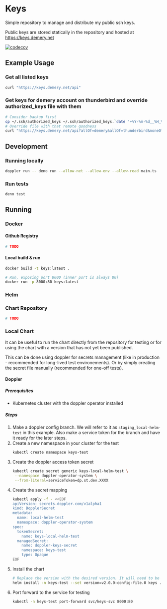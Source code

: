 # Keys

Simple repository to manage and distribute my public ssh keys.

Public keys are stored statically in the repository and hosted at
https://keys.demery.net

[![codecov](https://codecov.io/gh/danielemery/keys/branch/main/graph/badge.svg?token=3F3EN3UY21)](https://codecov.io/gh/danielemery/keys)

## Example Usage

### Get all listed keys

```sh
curl "https://keys.demery.net/api"
```

### Get keys for demery account on thunderbird and override authorized_keys file with them

```sh
# Consider backup first
cp ~/.ssh/authorized_keys ~/.ssh/authorized_keys.`date '+%Y-%m-%d__%H_%M_%S'`.backup
# Override file with that remote goodness
curl "https://keys.demery.net/api?allOf=demery&allOf=thunderbird&noneOf=disabled" > ~/.ssh/authorized_keys
```

## Development

### Running locally

```sh
doppler run -- deno run --allow-net --allow-env --allow-read main.ts
```

### Run tests

```sh
deno test
```

## Running

### Docker

#### Github Registry

```sh
# TODO
```

#### Local build & run

```sh
docker build -t keys:latest .

# Run, exposing port 8000 (inner port is always 80)
docker run -p 8000:80 keys:latest
```

### Helm

### Chart Repository

```sh
# TODO
```

### Local Chart

It can be useful to run the chart directly from the repository for testing or
for using the chart with a version that has not yet been published.

This can be done using doppler for secrets management (like in production -
recommended for long-lived test environements). Or by simply creating the secret
file manually (recommended for one-off tests).

#### Doppler

##### Prerequisites

- Kubernetes cluster with the doppler operator installed

##### Steps

1. Make a doppler config branch. We will refer to it as
   `staging_local-helm-test` in this example. Also make a service token for the
   branch and have it ready for the later steps.
2. Create a new namespace in your cluster for the test
   ```sh
   kubectl create namespace keys-test
   ```
3. Create the doppler access token secret
   ```sh
   kubectl create secret generic keys-local-helm-test \
    --namespace doppler-operator-system \
    --from-literal=serviceToken=dp.st.dev.XXXX
   ```
4. Create the secret mapping
   ```sh
   kubectl apply -f - <<EOF
   apiVersion: secrets.doppler.com/v1alpha1
   kind: DopplerSecret
   metadata:
     name: local-helm-test
     namespace: doppler-operator-system
   spec:
     tokenSecret:
       name: keys-local-helm-test
     managedSecret:
       name: doppler-keys-secret
       namespace: keys-test
       type: Opaque
   EOF
   ```
5. Install the chart
   ```sh
   # Replace the version with the desired version. It will need to be a version that exists in the Github registry.
   helm install -n keys-test --set version=v2.0.0-config-file.0 keys ./helm
   ```
6. Port forward to the service for testing
   ```sh
   kubectl -n keys-test port-forward svc/keys-svc 8000:80
   ```

